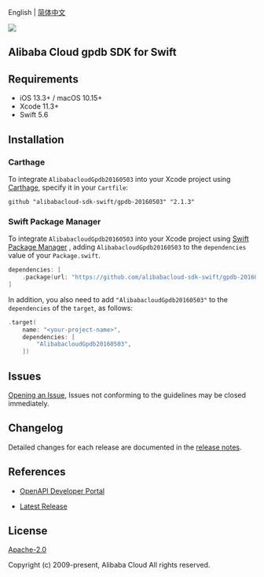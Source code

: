 English | [简体中文](README-CN.md)

![](https://aliyunsdk-pages.alicdn.com/icons/AlibabaCloud.svg)

## Alibaba Cloud gpdb SDK for Swift

## Requirements

- iOS 13.3+ / macOS 10.15+
- Xcode 11.3+
- Swift 5.6

## Installation

### Carthage

To integrate `AlibabacloudGpdb20160503` into your Xcode project using [Carthage](https://github.com/Carthage/Carthage), specify it in your `Cartfile`:

```ogdl
github "alibabacloud-sdk-swift/gpdb-20160503" "2.1.3"
```

### Swift Package Manager

To integrate `AlibabacloudGpdb20160503` into your Xcode project using [Swift Package Manager](https://swift.org/package-manager/) , adding `AlibabacloudGpdb20160503` to the `dependencies` value of your `Package.swift`.

```swift
dependencies: [
    .package(url: "https://github.com/alibabacloud-sdk-swift/gpdb-20160503.git", from: "2.1.3")
]
```

In addition, you also need to add `"AlibabacloudGpdb20160503"` to the `dependencies` of the `target`, as follows:

```swift
.target(
    name: "<your-project-name>",
    dependencies: [
        "AlibabacloudGpdb20160503",
    ])
```

## Issues

[Opening an Issue](https://github.com/alibabacloud-sdk-swift/gpdb-20160503/issues/new), Issues not conforming to the guidelines may be closed immediately.

## Changelog

Detailed changes for each release are documented in the [release notes](./ChangeLog.txt).

## References

* [OpenAPI Developer Portal](https://next.api.alibabacloud.com/home)
- [Latest Release](https://github.com/alibabacloud-sdk-swift/gpdb-20160503)

## License

[Apache-2.0](http://www.apache.org/licenses/LICENSE-2.0)

Copyright (c) 2009-present, Alibaba Cloud All rights reserved.
